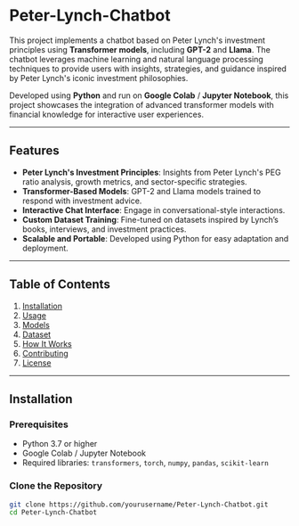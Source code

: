 # Peter-Lynch-Chatbot

This project implements a chatbot based on Peter Lynch's investment principles using **Transformer models**, including **GPT-2** and **Llama**. The chatbot leverages machine learning and natural language processing techniques to provide users with insights, strategies, and guidance inspired by Peter Lynch's iconic investment philosophies. 

Developed using **Python** and run on **Google Colab** / **Jupyter Notebook**, this project showcases the integration of advanced transformer models with financial knowledge for interactive user experiences.

---

## Features

- **Peter Lynch's Investment Principles**: Insights from Peter Lynch's PEG ratio analysis, growth metrics, and sector-specific strategies.
- **Transformer-Based Models**: GPT-2 and Llama models trained to respond with investment advice.
- **Interactive Chat Interface**: Engage in conversational-style interactions.
- **Custom Dataset Training**: Fine-tuned on datasets inspired by Lynch’s books, interviews, and investment practices.
- **Scalable and Portable**: Developed using Python for easy adaptation and deployment.

---

## Table of Contents
1. [Installation](#installation)
2. [Usage](#usage)
3. [Models](#models)
4. [Dataset](#dataset)
5. [How It Works](#how-it-works)
6. [Contributing](#contributing)
7. [License](#license)

---

## Installation

### Prerequisites
- Python 3.7 or higher
- Google Colab / Jupyter Notebook
- Required libraries: `transformers`, `torch`, `numpy`, `pandas`, `scikit-learn`

### Clone the Repository
```bash
git clone https://github.com/yourusername/Peter-Lynch-Chatbot.git
cd Peter-Lynch-Chatbot
